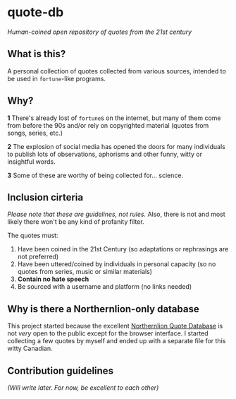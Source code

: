 # quote-db

*Human-coined open repository of quotes from the 21st century*

## What is this?

A personal collection of quotes collected from various sources, intended 
to be used in `fortune`-like programs.

## Why?

**1** There's already lost of `fortune`s on the internet, but many of them come
from before the 90s and/or rely on copyrighted material (quotes from
songs, series, etc.)
   
**2** The explosion of social media has opened the doors for many individuals to publish lots of observations, aphorisms and other funny, witty or insightful words.

**3** Some of these are worthy of being collected for... science.

## Inclusion cirteria

*Please note that these are guidelines, not rules.* Also, there is not
and most likely there won't be any kind of profanity filter.

The quotes must:

1. Have been coined in the 21st Century (so adaptations or rephrasings are not 
   preferred)
2. Have been uttered/coined by individuals in personal capacity (so no quotes
   from series, music or similar materials)
3. **Contain no hate speech**
4. Be sourced with a username and platform (no links needed)

## Why is there a Northernlion-only database

This project started because the excellent [Northernlion Quote
Database](https://www.northernlion-db.com/Quotes) is not *very* open to the
public except for the browser interface. I started collecting a few quotes 
by myself and ended up with a separate file for this witty Canadian.

## Contribution guidelines

*(Will write later. For now, be excellent to each other)*